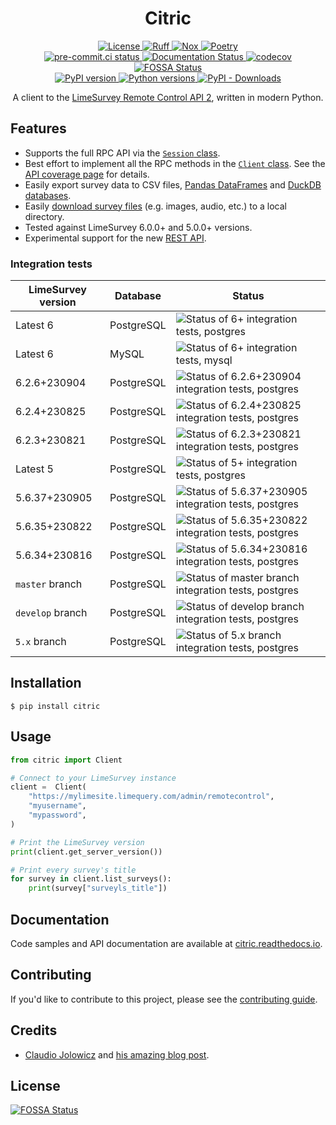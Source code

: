 <div align="center">

# Citric

<div>
  <a href="https://github.com/edgarrmondragon/citric/blob/main/LICENSE">
    <img alt="License" src="https://img.shields.io/github/license/edgarrmondragon/citric"/>
  </a>
  <a href="https://github.com/astral-sh/ruff">
    <img src="https://img.shields.io/endpoint?url=https://raw.githubusercontent.com/charliermarsh/ruff/main/assets/badge/v2.json" alt="Ruff" style="max-width:100%;">
  </a>
  <a href="https://github.com/wntrblm/nox">
    <img alt="Nox" src="https://img.shields.io/badge/%F0%9F%A6%8A-Nox-D85E00.svg"/>
  </a>
  <a href="https://python-poetry.org/">
    <img alt="Poetry" src="https://img.shields.io/endpoint?url=https://python-poetry.org/badge/v0.json"/>
  </a>
</div>

<div>
  <a href="https://results.pre-commit.ci/latest/github/edgarrmondragon/citric/main">
    <img alt="pre-commit.ci status" src="https://results.pre-commit.ci/badge/github/edgarrmondragon/citric/main.svg"/>
  </a>
  <a href="https://citric.readthedocs.io/en/latest/?badge=latest">
    <img alt="Documentation Status" src="https://readthedocs.org/projects/citric/badge/?version=latest"/>
  </a>
  <a href="https://codecov.io/gh/edgarrmondragon/citric">
    <img alt="codecov" src="https://codecov.io/gh/edgarrmondragon/citric/branch/main/graph/badge.svg"/>
  </a>
  <a href="https://app.fossa.com/projects/git%2Bgithub.com%2Fedgarrmondragon%2Fcitric?ref=badge_shield">
    <img alt="FOSSA Status" src="https://app.fossa.com/api/projects/git%2Bgithub.com%2Fedgarrmondragon%2Fcitric.svg?type=shield"/>
  </a>
</div>

<div>
  <a href="https://pypi.org/project/citric">
    <img alt="PyPI version" src="https://img.shields.io/pypi/v/citric.svg?color=blue"/>
  </a>
  <a href="https://pypi.org/project/citric">
    <img alt="Python versions" src="https://img.shields.io/pypi/pyversions/citric.svg"/>
  </a>
  <a href="https://pypi.org/project/citric">
    <img alt="PyPI - Downloads" src="https://img.shields.io/pypi/dm/citric?color=blue"/>
  </a>
</div>

A client to the [LimeSurvey Remote Control API 2](https://manual.limesurvey.org/RemoteControl_2_API), written in modern
Python.
</div>

## Features

- Supports the full RPC API via the [`Session` class](https://citric.readthedocs.io/en/latest/_api/citric/session/index.html#citric.session.Session).
- Best effort to implement all the RPC methods in the [`Client` class](https://citric.readthedocs.io/en/stable/_api/citric/index.html#citric.Client). See the [API coverage page](https://citric.readthedocs.io/en/stable/rpc_coverage.html) for details.
- Easily export survey data to CSV files, [Pandas DataFrames](https://citric.readthedocs.io/en/stable/how-to.html#export-responses-to-a-pandas-dataframe) and [DuckDB databases](https://citric.readthedocs.io/en/stable/how-to.html#export-responses-to-a-duckdb-database-and-analyze-with-sql).
- Easily [download survey files](https://citric.readthedocs.io/en/stable/how-to.html#get-files-uploaded-to-a-survey-and-move-them-to-s3) (e.g. images, audio, etc.) to a local directory.
- Tested against LimeSurvey 6.0.0+ and 5.0.0+ versions.
- Experimental support for the new [REST API](https://manual.limesurvey.org/REST_API).

### Integration tests

<!-- start integration status -->
| LimeSurvey version   | Database   | Status                                                                                                                                                                                                                                             |
|----------------------|------------|----------------------------------------------------------------------------------------------------------------------------------------------------------------------------------------------------------------------------------------------------|
| Latest 6             | PostgreSQL | ![Status of 6+ integration tests, postgres](https://img.shields.io/endpoint?url=https%3A%2F%2Fraw.githubusercontent.com%2Fedgarrmondragon%2Fcitric%2Fmain%2Fassets%2Fbadge%2Fbadge-integration-3.11-6-apache-postgres.json)                        |
| Latest 6             | MySQL      | ![Status of 6+ integration tests, mysql](https://img.shields.io/endpoint?url=https%3A%2F%2Fraw.githubusercontent.com%2Fedgarrmondragon%2Fcitric%2Fmain%2Fassets%2Fbadge%2Fbadge-integration-3.11-6-apache-mysql.json)                              |
| 6.2.6+230904         | PostgreSQL | ![Status of 6.2.6+230904 integration tests, postgres](https://img.shields.io/endpoint?url=https%3A%2F%2Fraw.githubusercontent.com%2Fedgarrmondragon%2Fcitric%2Fmain%2Fassets%2Fbadge%2Fbadge-integration-3.11-6.2.6-230904-apache-postgres.json)   |
| 6.2.4+230825         | PostgreSQL | ![Status of 6.2.4+230825 integration tests, postgres](https://img.shields.io/endpoint?url=https%3A%2F%2Fraw.githubusercontent.com%2Fedgarrmondragon%2Fcitric%2Fmain%2Fassets%2Fbadge%2Fbadge-integration-3.11-6.2.4-230825-apache-postgres.json)   |
| 6.2.3+230821         | PostgreSQL | ![Status of 6.2.3+230821 integration tests, postgres](https://img.shields.io/endpoint?url=https%3A%2F%2Fraw.githubusercontent.com%2Fedgarrmondragon%2Fcitric%2Fmain%2Fassets%2Fbadge%2Fbadge-integration-3.11-6.2.3-230821-apache-postgres.json)   |
| Latest 5             | PostgreSQL | ![Status of 5+ integration tests, postgres](https://img.shields.io/endpoint?url=https%3A%2F%2Fraw.githubusercontent.com%2Fedgarrmondragon%2Fcitric%2Fmain%2Fassets%2Fbadge%2Fbadge-integration-3.11-5-apache-postgres.json)                        |
| 5.6.37+230905        | PostgreSQL | ![Status of 5.6.37+230905 integration tests, postgres](https://img.shields.io/endpoint?url=https%3A%2F%2Fraw.githubusercontent.com%2Fedgarrmondragon%2Fcitric%2Fmain%2Fassets%2Fbadge%2Fbadge-integration-3.11-5.6.37-230905-apache-postgres.json) |
| 5.6.35+230822        | PostgreSQL | ![Status of 5.6.35+230822 integration tests, postgres](https://img.shields.io/endpoint?url=https%3A%2F%2Fraw.githubusercontent.com%2Fedgarrmondragon%2Fcitric%2Fmain%2Fassets%2Fbadge%2Fbadge-integration-3.11-5.6.35-230822-apache-postgres.json) |
| 5.6.34+230816        | PostgreSQL | ![Status of 5.6.34+230816 integration tests, postgres](https://img.shields.io/endpoint?url=https%3A%2F%2Fraw.githubusercontent.com%2Fedgarrmondragon%2Fcitric%2Fmain%2Fassets%2Fbadge%2Fbadge-integration-3.11-5.6.34-230816-apache-postgres.json) |
| `master` branch      | PostgreSQL | ![Status of master branch integration tests, postgres](https://img.shields.io/endpoint?url=https%3A%2F%2Fraw.githubusercontent.com%2Fedgarrmondragon%2Fcitric%2Fmain%2Fassets%2Fbadge%2Fbadge-integration-3.11-refs-heads-master-postgres.json)    |
| `develop` branch     | PostgreSQL | ![Status of develop branch integration tests, postgres](https://img.shields.io/endpoint?url=https%3A%2F%2Fraw.githubusercontent.com%2Fedgarrmondragon%2Fcitric%2Fmain%2Fassets%2Fbadge%2Fbadge-integration-3.11-refs-heads-develop-postgres.json)  |
| `5.x` branch         | PostgreSQL | ![Status of 5.x branch integration tests, postgres](https://img.shields.io/endpoint?url=https%3A%2F%2Fraw.githubusercontent.com%2Fedgarrmondragon%2Fcitric%2Fmain%2Fassets%2Fbadge%2Fbadge-integration-3.11-refs-heads-5.x-postgres.json)          |
<!-- end integration status -->

## Installation

```console
$ pip install citric
```

## Usage

```python
from citric import Client

# Connect to your LimeSurvey instance
client =  Client(
    "https://mylimesite.limequery.com/admin/remotecontrol",
    "myusername",
    "mypassword",
)

# Print the LimeSurvey version
print(client.get_server_version())

# Print every survey's title
for survey in client.list_surveys():
    print(survey["surveyls_title"])
```

## Documentation

Code samples and API documentation are available at [citric.readthedocs.io](https://citric.readthedocs.io/).

## Contributing

If you'd like to contribute to this project, please see the [contributing guide](https://citric.readthedocs.io/en/stable/contributing/getting-started.html).

## Credits

- [Claudio Jolowicz][claudio] and [his amazing blog post][hypermodern].

[claudio]: https://twitter.com/cjolowicz/
[hypermodern]: https://cjolowicz.github.io/posts/hypermodern-python-01-setup/

## License
[![FOSSA Status](https://app.fossa.com/api/projects/git%2Bgithub.com%2Fedgarrmondragon%2Fcitric.svg?type=large)](https://app.fossa.com/projects/git%2Bgithub.com%2Fedgarrmondragon%2Fcitric?ref=badge_large)
